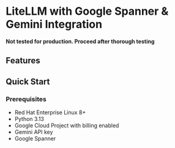 # LiteLLM with Google Spanner & Gemini Integration

**Not tested for production. Proceed after thorough testing**

## Features

## Quick Start

### Prerequisites
- Red Hat Enterprise Linux 8+
- Python 3.13
- Google Cloud Project with billing enabled
- Gemini API key
- Google Spanner
